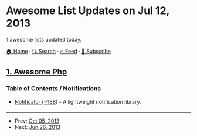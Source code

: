 # Awesome List Updates on Jul 12, 2013

1 awesome lists updated today.

[🏠 Home](/README.md) · [🔍 Search](https://www.trackawesomelist.com/search/) · [🔥 Feed](https://www.trackawesomelist.com/rss.xml) · [📮 Subscribe](https://trackawesomelist.us17.list-manage.com/subscribe?u=d2f0117aa829c83a63ec63c2f&id=36a103854c)



## [1. Awesome Php](/content/ziadoz/awesome-php/README.md)

### Table of Contents / Notifications

*   [Notificator (⭐188)](https://github.com/namshi/notificator) - A lightweight notification library.

---

- Prev: [Oct 05, 2013](/content/2013/10/05/README.md)
- Next: [Jun 26, 2013](/content/2013/06/26/README.md)